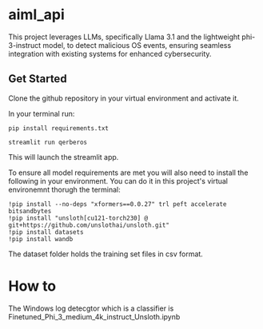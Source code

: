 # aiml_api
This project leverages LLMs, specifically Llama 3.1 and the lightweight phi-3-instruct model, to detect malicious OS events, ensuring seamless integration with existing systems for enhanced cybersecurity.

## Get Started
Clone the github repository in your virtual environment and activate it.

In your terminal run:

```
pip install requirements.txt
```
```
streamlit run qerberos
```
This will launch the streamlit app.

To ensure all model requirements are met you will also need to install the following in your environment. You can do it in this project's virtual environemnt thorugh the terminal:
```
!pip install --no-deps "xformers==0.0.27" trl peft accelerate bitsandbytes
!pip install "unsloth[cu121-torch230] @ git+https://github.com/unslothai/unsloth.git"
!pip install datasets
!pip install wandb
```

The dataset folder holds the training set files in csv format.

# How to 

The Windows log detecgtor which is a classifier is Finetuned_Phi_3_medium_4k_instruct_Unsloth.ipynb 




